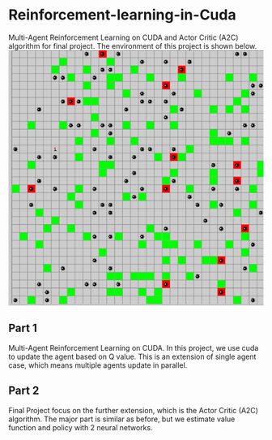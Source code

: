 # Reinforcement-learning-in-Cuda
Multi-Agent Reinforcement Learning on CUDA  and Actor Critic (A2C) algorithm for final project. The environment of this project is shown below.
<img src="demo.png" alt="Alt text" title="Environment">
## Part 1
Multi-Agent Reinforcement Learning on CUDA. In this project, we use cuda to update the agent based on Q value. This is an extension of single agent case, which means multiple agents update in parallel.
## Part 2
Final Project focus on the further extension, which is the  Actor Critic (A2C) algorithm. The major part is similar as before, but we estimate value function and policy with 2 neural networks.


